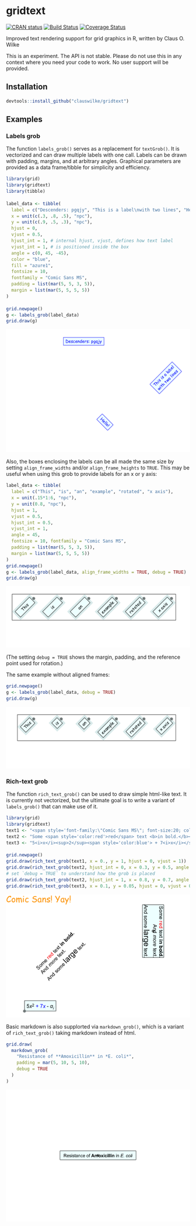 
<!-- README.md is generated from README.Rmd. Please edit that file -->

# gridtext

[![CRAN
status](https://www.r-pkg.org/badges/version/gridtext)](https://cran.r-project.org/package=gridtext)
[![Build
Status](https://travis-ci.org/wilkelab/gridtext.svg?branch=master)](https://travis-ci.org/wilkelab/gridtext)
[![Coverage
Status](https://img.shields.io/codecov/c/github/wilkelab/gridtext/master.svg)](https://codecov.io/github/wilkelab/gridtext?branch=master)

Improved text rendering support for grid graphics in R, written by Claus
O. Wilke

This is an experiment. The API is not stable. Please do not use this in
any context where you need your code to work. No user support will be
provided.

## Installation

``` r
devtools::install_github("clauswilke/gridtext")
```

## Examples

### Labels grob

The function `labels_grob()` serves as a replacement for `textGrob()`.
It is vectorized and can draw multiple labels with one call. Labels can
be drawn with padding, margins, and at arbitrary angles. Graphical
parameters are provided as a data frame/tibble for simplicity and
efficiency.

``` r
library(grid)
library(gridtext)
library(tibble)

label_data <- tibble(
  label = c("Descenders: pgqjy", "This is a label\nwith two lines", "Hello!"),
  x = unit(c(.3, .8, .5), "npc"),
  y = unit(c(.9, .5, .3), "npc"),
  hjust = 0,
  vjust = 0.5,
  hjust_int = 1, # internal hjust, vjust, defines how text label
  vjust_int = 1, # is positioned inside the box
  angle = c(0, 45, -45),
  color = "blue",
  fill = "azure1",
  fontsize = 10,
  fontfamily = "Comic Sans MS",
  padding = list(mar(5, 5, 3, 5)),
  margin = list(mar(5, 5, 5, 5))
)

grid.newpage()
g <- labels_grob(label_data)
grid.draw(g)
```

![](man/figures/README-unnamed-chunk-3-1.png)<!-- -->

Also, the boxes enclosing the labels can be all made the same size by
setting `align_frame_widths` and/or `align_frame_heights` to `TRUE`.
This may be useful when using this grob to provide labels for an x or y
axis:

``` r
label_data <- tibble(
  label = c("This", "is", "an", "example", "rotated", "x axis"),
  x = unit(.15*1:6, "npc"),
  y = unit(0.8, "npc"),
  hjust = 1,
  vjust = 0.5,
  hjust_int = 0.5,
  vjust_int = 1,
  angle = 45,
  fontsize = 10, fontfamily = "Comic Sans MS",
  padding = list(mar(5, 5, 3, 5)),
  margin = list(mar(5, 5, 5, 5))
)
grid.newpage()
g <- labels_grob(label_data, align_frame_widths = TRUE, debug = TRUE)
grid.draw(g)
```

![](man/figures/README-unnamed-chunk-4-1.png)<!-- -->

(The setting `debug = TRUE` shows the margin, padding, and the reference
point used for rotation.)

The same example without aligned frames:

``` r
grid.newpage()
g <- labels_grob(label_data, debug = TRUE)
grid.draw(g)
```

![](man/figures/README-unnamed-chunk-5-1.png)<!-- -->

### Rich-text grob

The function `rich_text_grob()` can be used to draw simple html-like
text. It is currently not vectorized, but the ultimate goal is to write
a variant of `labels_grob()` that can make use of it.

``` r
library(grid)
library(gridtext)
text1 <- "<span style='font-family:\"Comic Sans MS\"; font-size:20; color:orange'>Comic Sans! Yay!</span>"
text2 <- "Some <span style='color:red'>red</span> text <b>in bold.</b><br>And <i>more</i> text.<br>And some <span style='font-size:18'>large</span> text."
text3 <- "5<i>x</i><sup>2</sup><span style='color:blue'> + 7<i>x</i></span> - <i>α<sub>i</sub></i>"

grid.newpage()
grid.draw(rich_text_grob(text1, x = 0., y = 1, hjust = 0, vjust = 1))
grid.draw(rich_text_grob(text2, hjust_int = 0, x = 0.3, y = 0.5, angle = 45))
# set `debug = TRUE` to understand how the grob is placed
grid.draw(rich_text_grob(text2, hjust_int = 1, x = 0.8, y = 0.7, angle = -90, debug = TRUE))
grid.draw(rich_text_grob(text3, x = 0.1, y = 0.05, hjust = 0, vjust = 0, padding = mar(5, 5, 5, 5), debug = TRUE))
```

![](man/figures/README-unnamed-chunk-6-1.png)<!-- -->

Basic markdown is also supplorted via `markdown_grob()`, which is a
variant of `rich_text_grob()` taking markdown instead of html.

``` r
grid.draw(
  markdown_grob(
    "Resistance of **Amoxicillin** in *E. coli*",
    padding = mar(5, 10, 5, 10),
    debug = TRUE
  )
)
```

![](man/figures/README-unnamed-chunk-7-1.png)<!-- -->
